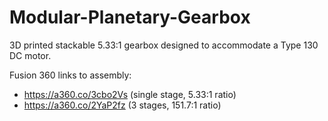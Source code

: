 # Modular-Planetary-Gearbox
3D printed stackable 5.33:1 gearbox designed to accommodate a Type 130 DC motor.

Fusion 360 links to assembly:
- https://a360.co/3cbo2Vs (single stage, 5.33:1 ratio)
- https://a360.co/2YaP2fz (3 stages, 151.7:1 ratio)
